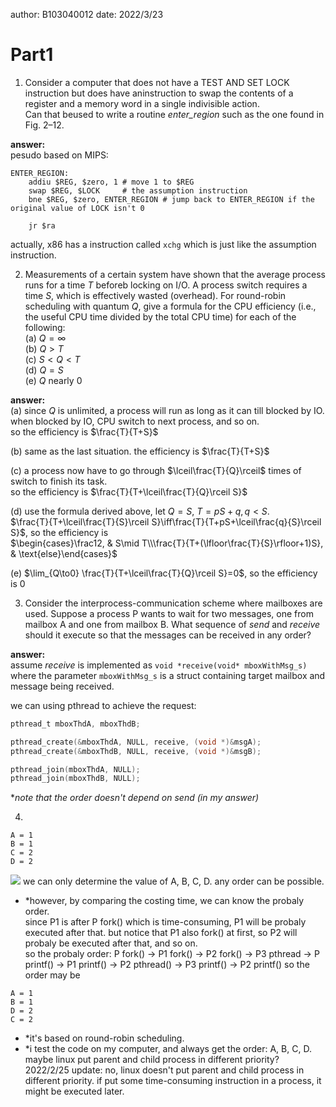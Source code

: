 author: B103040012
date: 2022/3/23

# Part1
1. Consider a computer that does not have a TEST AND SET LOCK instruction but does have aninstruction to swap the contents of a register and a memory word in a single indivisible action.  
Can that beused to write a routine _enter\_region_ such as the one found in Fig. 2–12.  

__answer:__  
pesudo based on MIPS:  
```
ENTER_REGION:
	addiu $REG, $zero, 1 # move 1 to $REG
	swap $REG, $LOCK     # the assumption instruction
	bne $REG, $zero, ENTER_REGION # jump back to ENTER_REGION if the original value of LOCK isn't 0

	jr $ra
```

actually, x86 has a instruction called ```xchg``` which is just like the assumption instruction.  

2. Measurements of a certain system have shown that the average process runs for a time $T$ beforeb locking on I/O. A process switch requires a time $S$, which is effectively wasted (overhead). For round-robin scheduling with quantum $Q$, give a formula for the CPU efficiency (i.e., the useful CPU time divided by the total CPU time) for each of the following:  
(a) $Q=\infty$  
(b) $Q>T$  
(c) $S<Q<T$  
(d) $Q=S$  
(e) $Q$ nearly $0$  

__answer:__  
(a) since $Q$ is unlimited, a process will run as long as it can till blocked by IO. when blocked by IO, CPU switch to next process, and so on.  
so the efficiency is $\frac{T}{T+S}$  

(b) same as the last situation. the efficiency is $\frac{T}{T+S}$  

(c) a process now have to go through $\lceil\frac{T}{Q}\rceil$ times of switch to finish its task.  
so the efficiency is $\frac{T}{T+\lceil\frac{T}{Q}\rceil S}$

(d) use the formula derived above, let $Q=S$, $T=pS+q,q<S$.  
$\frac{T}{T+\lceil\frac{T}{S}\rceil S}\iff\frac{T}{T+pS+\lceil\frac{q}{S}\rceil S}$, so the efficiency is  
$\begin{cases}\frac12, & S\mid T\\\frac{T}{T+(\lfloor\frac{T}{S}\rfloor+1)S}, & \text{else}\end{cases}$

(e) $\lim_{Q\to0} \frac{T}{T+\lceil\frac{T}{Q}\rceil S}=0$, so the efficiency is $0$

3. Consider the interprocess-communication scheme where mailboxes are used. Suppose a process P wants to wait for two messages, one from mailbox A and one from mailbox B. What sequence of _send_ and _receive_ should it execute so that the messages can be received in any order?  

__answer:__  
assume _receive_ is implemented as ```void *receive(void* mboxWithMsg_s)``` where the parameter ```mboxWithMsg_s``` is a struct containing target mailbox and message being received.

we can using pthread to achieve the request:  

```c
pthread_t mboxThdA, mboxThdB;

pthread_create(&mboxThdA, NULL, receive, (void *)&msgA);
pthread_create(&mboxThdB, NULL, receive, (void *)&msgB);

pthread_join(mboxThdA, NULL);
pthread_join(mboxThdB, NULL);
```

**note that the order doesn't depend on send (in my answer)*  

4. 
```
A = 1
B = 1
C = 2
D = 2
```
![](https://i.imgur.com/Dfk3mvn.jpg)
we can only determine the value of A, B, C, D. any order can be possible.  
* *however, by comparing the costing time, we can know the probaly order.  
since P1 is after P fork() which is time-consuming, P1 will be probaly executed after that. but notice that P1 also fork() at first, so P2 will probaly be executed after that, and so on.  
so the probaly order: P fork() -> P1 fork() -> P2 fork() -> P3 pthread -> P printf() -> P1 printf() -> P2 pthread() -> P3 printf() -> P2 printf()
so the order may be
```
A = 1
B = 1
D = 2
C = 2
```
- *it's based on round-robin scheduling.  
- *i test the code on my computer, and always get the order: A, B, C, D. maybe linux put parent and child process in different priority?  
2022/2/25 update: no, linux doesn't put parent and child process in different priority. if put some time-consuming instruction in a process, it might be executed later.  

